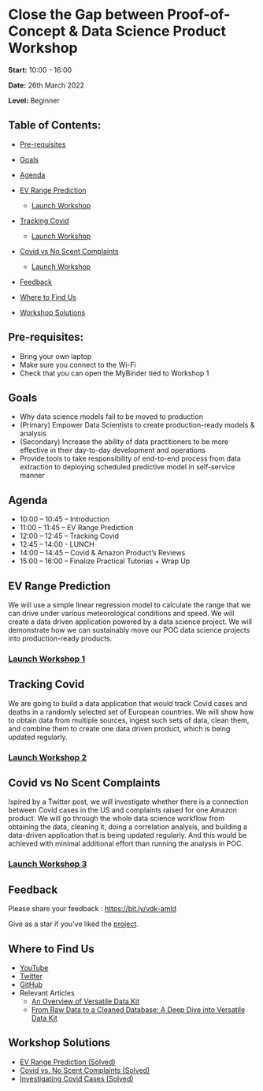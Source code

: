 # Close the Gap between Proof-of-Concept & Data Science Product Workshop
**Start:** 10:00 - 16:00

**Date:** 26th March 2022

**Level:** Beginner
## Table of Contents:
- [Pre-requisites](#Pre-requisites)
- [Goals](#Goals)
- [Agenda](#Agenda)
- [EV Range Prediction](#EV-Range-Prediction)
    - [Launch Workshop](#Launch-Workshop-1)
- [Tracking Covid](#Tracking-Covid)
    - [Launch Workshop](#Launch-Workshop-2)
- [Covid vs No Scent Complaints](#Covid-vs-No-Scent-Complaints)
    - [Launch Workshop](#Launch-Workshop-3)

- [Feedback](#Feedback)
- [Where to Find Us](#Where-to-Find-Us)
- [Workshop Solutions](#Workshop-Solutions)

## Pre-requisites:
- Bring your own laptop
- Make sure you connect to the Wi-Fi
- Check that you can open the MyBinder tied to Workshop 1

## Goals
- Why data science models fail to be moved to production​
- (Primary) Empower Data Scientists to create production-ready models & analysis​
- (Secondary) Increase the ability of data practitioners to be more effective in their day-to-day development and operations​
- Provide tools to take responsibility of end-to-end process from data extraction to deploying scheduled predictive model in self-service manner​

## Agenda
- 10:00 – 10:45 – Introduction
- 11:00 – 11:45 – EV Range Prediction
- 12:00 – 12:45 – Tracking Covid
- 12:45 – 14:00 - LUNCH
- 14:00 – 14:45 – Covid & Amazon Product’s Reviews
- 15:00 – 16:00 – Finalize Practical Tutorias + Wrap Up
## EV Range Prediction
We will use a simple linear regression model to calculate the range that we can drive under various meteorological conditions and speed.
We will create a data driven application powered by a data science project. We will demonstrate how we can sustainably move our POC data science projects into production-ready products.
### [Launch Workshop 1](https://github.com/versatile-data-kit-amld/linear-regression-example-unsolved)
## Tracking Covid
We are going to build a data application that would track Covid cases and deaths in a randomly selected set of European countries. We will show how to obtain data from multiple sources, ingest such sets of data, clean them, and combine them to create one data driven product, which is being updated regularly.
### [Launch Workshop 2](https://github.com/versatile-data-kit-amld/tracking-covid-cases-deaths-example-unsolved)
## Covid vs No Scent Complaints
Ispired by a Twitter post, we will investigate whether there is a connection between Covid cases in the US and complaints raised for one Amazon product.
We will go through the whole data science workflow from obtaining the data, cleaning it, doing a correlation analysis, and building a data-driven application that is being updated regularly. And this would be achieved with minimal additional effort than running the analysis in POC.
### [Launch Workshop 3](https://github.com/versatile-data-kit-amld/correlation-example-unsolved)

## Feedback
Please share your feedback : https://bit.ly/vdk-amld

Give as a star if you've liked the [project](https://github.com/vmware/versatile-data-kit).

## Where to Find Us
- [YouTube](https://www.youtube.com/channel/UCasf2Q7X8nF7S4VEmcTHJ0Q/about)
- [Twitter](https://twitter.com/vdkproject)
- [GitHub](https://github.com/vmware/versatile-data-kit)
- Relevant Articles
    - [An Overview of Versatile Data Kit](https://towardsdatascience.com/an-overview-of-versatile-data-kit-a812cfb26de7)
    - [From Raw Data to a Cleaned Database: A Deep Dive into Versatile Data Kit](https://towardsdatascience.com/from-raw-data-to-a-cleaned-database-a-deep-dive-into-versatile-data-kit-ab5fd992a02e)
## Workshop Solutions
- [EV Range Prediction (Solved)](https://github.com/versatile-data-kit-amld/linear-regression-example-solved)
- [Covid vs. No Scent Complaints (Solved)](https://github.com/versatile-data-kit-amld/correlation-example-solved)
- [Investigating Covid Cases (Solved)](https://github.com/versatile-data-kit-amld/tracking-covid-cases-deaths-example-solved)
